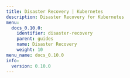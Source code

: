 ```yaml
---
title: Disaster Recovery | Kubernetes
description: Disaster Recovery for Kubernetes
menu:
  docs_0.10.0:
    identifier: disaster-recovery
    parent: guides
    name: Disaster Recovery
    weight: 10
menu_name: docs_0.10.0
info:
  version: 0.10.0
---
```


